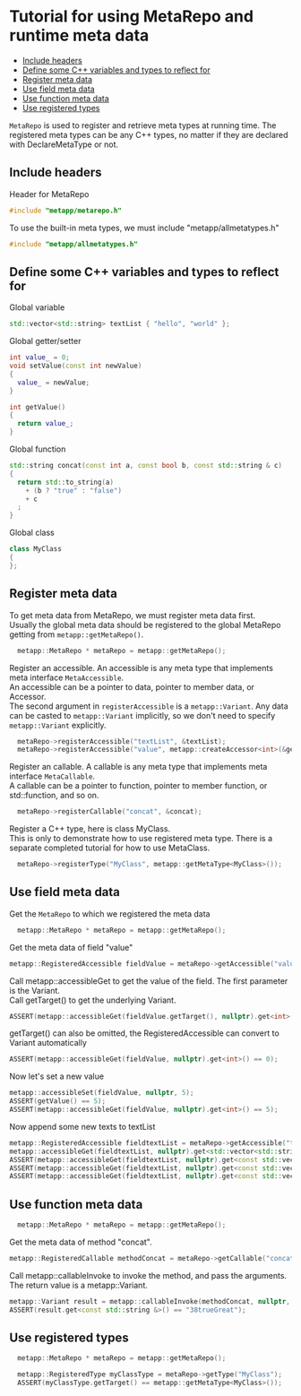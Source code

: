 [//]: # (Auto generated file, don't modify this file.)

# Tutorial for using MetaRepo and runtime meta data
<!--begintoc-->
* [Include headers](#a2_1)
* [Define some C++ variables and types to reflect for](#a2_2)
* [Register meta data](#a2_3)
* [Use field meta data](#a2_4)
* [Use function meta data](#a2_5)
* [Use registered types](#a2_6)
<!--endtoc-->

`MetaRepo` is used to register and retrieve meta types at running time.
The registered meta types can be any C++ types, no matter if they are declared with DeclareMetaType or not.   

<a id="a2_1"></a>
## Include headers
Header for MetaRepo

```c++
#include "metapp/metarepo.h"
```

To use the built-in meta types, we must include "metapp/allmetatypes.h"

```c++
#include "metapp/allmetatypes.h"
```

<a id="a2_2"></a>
## Define some C++ variables and types to reflect for

Global variable

```c++
std::vector<std::string> textList { "hello", "world" };
```

Global getter/setter

```c++
int value_ = 0;
void setValue(const int newValue)
{
  value_ = newValue;
}

int getValue()
{
  return value_;
}
```

Global function

```c++
std::string concat(const int a, const bool b, const std::string & c)
{
  return std::to_string(a)
    + (b ? "true" : "false")
    + c
  ;
}
```

Global class

```c++
class MyClass
{
};
```

<a id="a2_3"></a>
## Register meta data

To get meta data from MetaRepo, we must register meta data first.  
Usually the global meta data should be registered to the global MetaRepo getting from `metapp::getMetaRepo()`.

```c++
  metapp::MetaRepo * metaRepo = metapp::getMetaRepo();
```

Register an accessible. An accessible is any meta type that implements meta interface `MetaAccessible`.  
An accessible can be a pointer to data, pointer to member data, or Accessor.  
The second argument in `registerAccessible` is a `metapp::Variant`. Any data can be casted to `metapp::Variant`
implicitly, so we don't need to specify `metapp::Variant` explicitly.

```c++
  metaRepo->registerAccessible("textList", &textList);
  metaRepo->registerAccessible("value", metapp::createAccessor<int>(&getValue, &setValue));
```

Register an callable. A callable is any meta type that implements meta interface `MetaCallable`.  
A callable can be a pointer to function, pointer to member function, or std::function, and so on.  

```c++
  metaRepo->registerCallable("concat", &concat);
```

Register a C++ type, here is class MyClass.  
This is only to demonstrate how to use registered meta type. There is a separate completed tutorial for how to use MetaClass.  

```c++
  metaRepo->registerType("MyClass", metapp::getMetaType<MyClass>());
```

<a id="a2_4"></a>
## Use field meta data

Get the `MetaRepo` to which we registered the meta data

```c++
  metapp::MetaRepo * metaRepo = metapp::getMetaRepo();
```

Get the meta data of field "value"

```c++
metapp::RegisteredAccessible fieldValue = metaRepo->getAccessible("value");
```

Call metapp::accessibleGet to get the value of the field. The first parameter is the Variant.  
Call getTarget() to get the underlying Variant.

```c++
ASSERT(metapp::accessibleGet(fieldValue.getTarget(), nullptr).get<int>() == 0);
```

getTarget() can also be omitted, the RegisteredAccessible can convert to Variant automatically

```c++
ASSERT(metapp::accessibleGet(fieldValue, nullptr).get<int>() == 0);
```

Now let's set a new value

```c++
metapp::accessibleSet(fieldValue, nullptr, 5);
ASSERT(getValue() == 5);
ASSERT(metapp::accessibleGet(fieldValue, nullptr).get<int>() == 5);
```

Now append some new texts to textList

```c++
metapp::RegisteredAccessible fieldtextList = metaRepo->getAccessible("textList");
metapp::accessibleGet(fieldtextList, nullptr).get<std::vector<std::string> &>().push_back("good");
ASSERT(metapp::accessibleGet(fieldtextList, nullptr).get<const std::vector<std::string> &>()[0] == "hello");
ASSERT(metapp::accessibleGet(fieldtextList, nullptr).get<const std::vector<std::string> &>()[1] == "world");
ASSERT(metapp::accessibleGet(fieldtextList, nullptr).get<const std::vector<std::string> &>()[2] == "good");
```

<a id="a2_5"></a>
## Use function meta data

```c++
  metapp::MetaRepo * metaRepo = metapp::getMetaRepo();
```

Get the meta data of method "concat".

```c++
metapp::RegisteredCallable methodConcat = metaRepo->getCallable("concat");
```

Call metapp::callableInvoke to invoke the method, and pass the arguments.  
The return value is a metapp::Variant.

```c++
metapp::Variant result = metapp::callableInvoke(methodConcat, nullptr, 38, true, "Great");
ASSERT(result.get<const std::string &>() == "38trueGreat");
```

<a id="a2_6"></a>
## Use registered types

```c++
  metapp::MetaRepo * metaRepo = metapp::getMetaRepo();

  metapp::RegisteredType myClassType = metaRepo->getType("MyClass");
  ASSERT(myClassType.getTarget() == metapp::getMetaType<MyClass>());
```